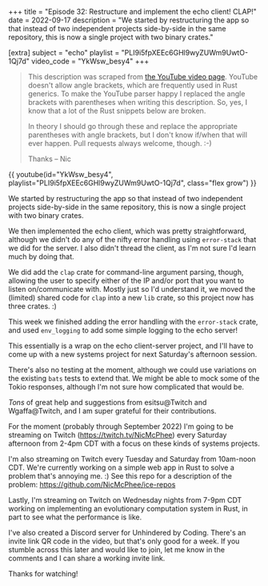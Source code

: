 +++
title = "Episode 32: Restructure and implement the echo client! CLAP!"
date = 2022-09-17
description = "We started by restructuring the app so that instead of two independent projects side-by-side in the same repository, this is now a single project with two binary crates."

[extra]
subject = "echo"
playlist = "PLI9i5fpXEEc6GHl9wyZUWm9UwtO-1Qj7d"
video_code = "YkWsw_besy4"
+++

> This description was scraped from
> [the YouTube video page](https://www.youtube.com/watch?v=YkWsw_besy4&list=PLI9i5fpXEEc6GHl9wyZUWm9UwtO-1Qj7d).
> YouTube doesn't allow angle brackets, which are frequently used
> in Rust generics. To make the YouTube parser happy I replaced the
> angle brackets with parentheses when writing this description.
> So, yes, I know that a lot of the Rust snippets below are broken.
>
> In theory I should go through these and replace
> the appropriate parentheses with angle brackets, but I don't
> know if/when that will ever happen. Pull requests always
> welcome, though. :-)
>
> Thanks – Nic

<div>
 {{ 
    youtube(id="YkWsw_besy4", playlist="PLI9i5fpXEEc6GHl9wyZUWm9UwtO-1Qj7d", class="flex grow")
 }} 
</div>

We started by restructuring the app so that instead of two independent projects side-by-side in the same repository, this is now a single project with two binary crates.

We then implemented the echo client, which was pretty straightforward, although we didn't do any of the nifty error handling using `error-stack` that we did for the server. I also didn't thread the client, as I'm not sure I'd learn much by doing that.

We did add the `clap` crate for command-line argument parsing, though, allowing the user to specify either of the IP and/or port that you want to listen on/communicate with. Mostly just so I'd understand it, we moved the (limited) shared code for `clap` into a new `lib` crate, so this project now has three crates. :)

This week we finished adding the error handling with the `error-stack` crate, and used `env_logging` to add some simple logging to the echo server!

This essentially is a wrap on the echo client-server project, and I'll have to come up with a new systems project for next Saturday's afternoon session.

There's also no testing at the moment, although we could use variations on the existing `bats` tests to extend that. We might be able to mock some of the Tokio responses, although I'm not sure how complicated that would be.

*Tons* of great help and suggestions from esitsu@Twitch and Wgaffa@Twitch, and I am super grateful for their contributions.

For the moment (probably through September 2022) I'm going to be streaming on Twitch (https://twitch.tv/NicMcPhee) every Saturday afternoon from 2-4pm CDT with a focus on these kinds of systems projects.

I'm also streaming on Twitch every Tuesday and Saturday from 10am-noon CDT. We're currently working on a simple web app in Rust to solve a problem that's annoying me. :) See this repo for a description of the problem: https://github.com/NicMcPhee/ice-repos

Lastly, I'm streaming on Twitch on Wednesday nights from 7-9pm CDT working on implementing an evolutionary computation system in Rust, in part to see what the performance is like.

I've also created a Discord server for Unhindered by Coding. There's an invite link QR code in the video, but that's only good for a week. If you stumble across this later and would like to join, let me know in the comments and I can share a working invite link.

Thanks for watching!
